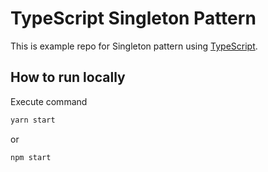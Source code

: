 # TypeScript Singleton Pattern

This is example repo for Singleton pattern using [TypeScript](https://github.com/microsoft/TypeScript).

## How to run locally

Execute command

```bash
yarn start
```

or

```bash
npm start
```
